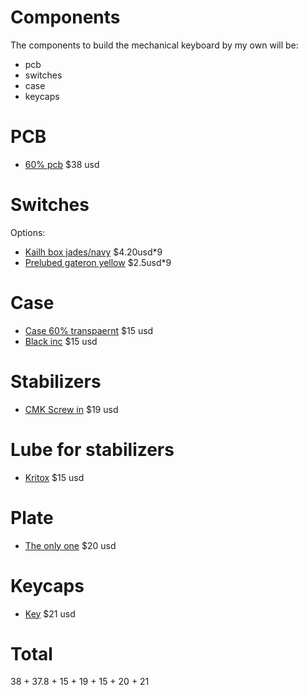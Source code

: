 # Components

The components to build the mechanical keyboard by my own will be:

- pcb
- switches
- case
- keycaps

# PCB

- [60% pcb](https://kbdfans.com/products/dz60-60-pcb) $38 usd

# Switches

Options:

- [Kailh box jades/navy](https://kbdfans.com/collections/kailh-switches/products/novelkeys-x-kailh-box-thick-clicks-navy-jade?variant=2840537726989) $4.20usd*9
- [Prelubed gateron yellow](https://kbdfans.com/collections/switches/products/gateron-pre-lubed-switches-10-pcs?variant=39366101303435) $2.5usd*9

# Case

- [Case 60% transpaernt](https://kbdfans.com/collections/60-layout-case/products/60-plastic-case?variant=36020992077)  $15 usd
- [Black inc](https://kbdfans.com/collections/60-layout-case/products/60-ink-black-plastic-case) $15 usd

# Stabilizers

- [CMK Screw in](https://kbdfans.com/collections/keyboard-stabilizer/products/gmk-screw-in-stabilizers) $19 usd

# Lube for stabilizers

- [Kritox](https://articulo.mercadolibre.com.mx/MLM-913470872-lubricante-grasa-krytox-gpl-205g0-grado-0-_JM?matt_tool=49451585&matt_word=&matt_source=google&matt_campaign_id=11714883592&matt_ad_group_id=113337169826&matt_match_type=&matt_network=g&matt_device=c&matt_creative=482511935163&matt_keyword=&matt_ad_position=&matt_ad_type=pla&matt_merchant_id=414360329&matt_product_id=MLM913470872&matt_product_partition_id=868250367007&matt_target_id=aud-382927026873:pla-868250367007) $15 usd

# Plate

- [The only one](https://kbdfans.com/collections/60-layout-plate-1/products/60-pc-material-plate) $20 usd

# Keycaps

- [Key](https://www.amazon.com/-/es/Personalizado-Keyset-Perfil-Teclado-Mec%C3%A1nico/dp/B0777LMKKK/ref=sr_1_57?dchild=1&keywords=keycaps&qid=1622820845&sr=8-57) $21 usd

# Total

38 + 37.8 + 15 + 19 + 15 + 20 + 21
